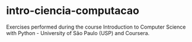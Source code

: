 # intro-ciencia-computacao

Exercises performed during the course Introduction to Computer Science with Python - University of São Paulo (USP) and Coursera.
